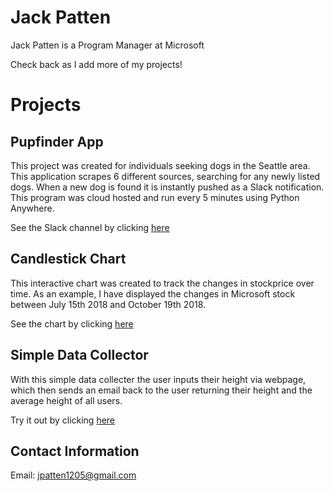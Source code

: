 # Jack Patten

Jack Patten is a Program Manager at Microsoft

Check back as I add more of my projects!

# Projects

## Pupfinder App

This project was created for individuals seeking dogs in the Seattle area. This application scrapes 6 different sources, searching for any newly listed dogs. When a new dog is found it is instantly pushed as a Slack notification. This program was cloud hosted and run every 5 minutes using Python Anywhere. 

See the Slack channel by clicking [here](https://join.slack.com/t/dognotification/shared_invite/enQtNTYwNzY3NzcxNzE0LTA2YWYyZTExZmY2NDRkMTBiNWVhZmM1ODJlNjAzMzIxNDk3OTAzMzdjZTg0ODg1YjRjNTVkYzJiNzIzMGVmNDg)

## Candlestick Chart

This interactive chart was created to track the changes in stockprice over time. As an example, I have displayed the changes in Microsoft stock between July 15th 2018 and October 19th 2018. 

See the chart by clicking [here](https://jpatten1205.herokuapp.com/plot/)

## Simple Data Collector

With this simple data collecter the user inputs their height via webpage, which then sends an email back to the user returning their height and the average height of all users.

Try it out by clicking [here](https://jackdatacollector.herokuapp.com/)

## Contact Information

Email: jpatten1205@gmail.com
